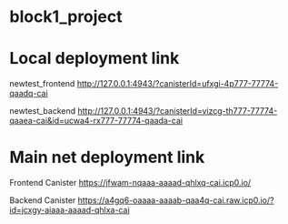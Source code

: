 # block1_project

# Local deployment link
newtest_frontend
http://127.0.0.1:4943/?canisterId=ufxgi-4p777-77774-qaadq-cai

newtest_backend
http://127.0.0.1:4943/?canisterId=vizcg-th777-77774-qaaea-cai&id=ucwa4-rx777-77774-qaada-cai


# Main net deployment link
Frontend Canister
https://jfwam-nqaaa-aaaad-qhlxq-cai.icp0.io/

Backend Canister
https://a4gq6-oaaaa-aaaab-qaa4q-cai.raw.icp0.io/?id=jcxgy-aiaaa-aaaad-qhlxa-cai